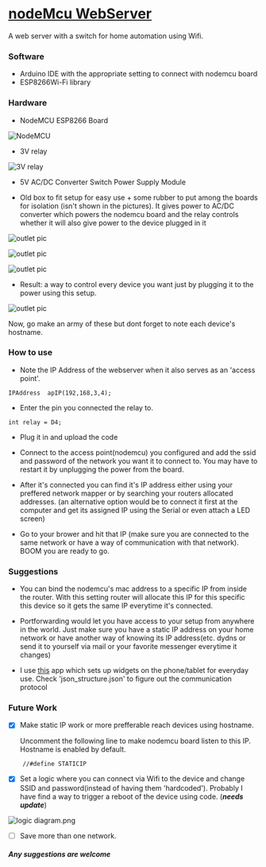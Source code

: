 # [nodeMcu WebServer](https://leytpapas.github.io/nodeMcuWebServer/)

A web server with a switch for home automation using Wifi.

### Software

* Arduino IDE with the appropriate setting to connect with nodemcu board
* ESP8266Wi-Fi library


### Hardware

* NodeMCU ESP8266  Board

![NodeMCU](images/nodemcu.jpg)

* 3V relay

![3V relay](images/relay.jpg)


* 5V AC/DC Converter Switch Power Supply Module


* Old box to fit setup for easy use + some rubber to put among the boards for isolation (isn't shown in the pictures). It gives power to AC/DC converter which powers the nodemcu board and the relay controls whether it will also give power to the device plugged in it

![outlet pic](images/priza1.jpg)

![outlet pic](images/priza3.jpg)

![outlet pic](images/priza2.jpg)

* Result: a way to control every device you want just by plugging it to the power using this setup.

![outlet pic](images/priza4.jpg)


Now, go make an army of these but dont forget to note each device's hostname.


### How to use 

* Note the IP Address of the webserver when it also serves as an 'access point'.

```
IPAddress  apIP(192,168,3,4);
```

* Enter the pin you connected the relay to.

```
int relay = D4;
```

* Plug it in and upload the code

* Connect to the access point(nodemcu) you configured and add the ssid and password of the network you want it to connect to. You may have to restart it by unplugging the power from the board.

* After it's connected you can find it's IP address either using your preffered network mapper or by searching your routers allocated addresses.
(an alternative option would be to connect it first at the computer and get its assigned IP using the Serial or even attach a LED screen)

* Go to your brower and hit that IP (make sure you are connected to the same network or have a way of communication with that network). BOOM you are ready to go. 


### Suggestions

  * You can bind the nodemcu's mac address to a specific IP from inside the router. With this setting router will allocate this IP for this specific this device so it gets the same IP everytime it's connected.

  * Portforwarding would let you have access to your setup from anywhere in the world. Just make sure you have a static IP address on your home network or have another way of knowing its IP address(etc. dydns or send it to yourself via mail or your favorite messenger everytime it changes)

  * I use [this](https://play.google.com/store/apps/details?id=ch.rmy.android.http_shortcuts) app which sets up widgets on the phone/tablet for everyday use. Check 'json_structure.json' to figure out the communication protocol

### Future Work 

- [x] Make static IP work or more prefferable reach devices using hostname.

	Uncomment the following line to make nodemcu board listen to this IP. Hostname is enabled by default.
```
	//#define STATICIP
```

- [x] Set a logic where you can connect via Wifi to the device and change SSID and password(instead of having them 'hardcoded'). Probably I have find a way to trigger a reboot of the device using code. (***needs update***)

![logic diagram.png](images/logic_diagram.png)

- [ ] Save more than one network.

##### Any suggestions are welcome #####
